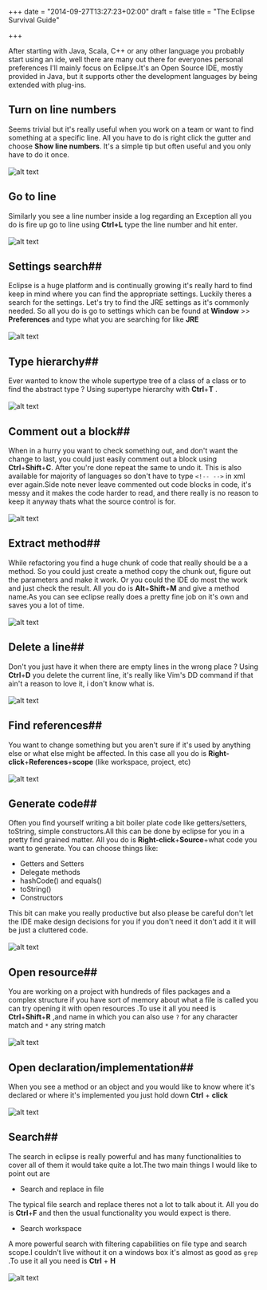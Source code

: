 +++
date = "2014-09-27T13:27:23+02:00"
draft = false
title = "The Eclipse Survival Guide"

+++
 

After starting with Java, Scala, C++ or any other language you probably start using an ide, well there are many out there for everyones personal preferences I'll mainly focus on Eclipse.It's an Open Source IDE, mostly provided in Java, but it supports other the development languages by being extended with plug-ins.

## Turn on line numbers 

Seems trivial but it's really useful when you work on a team or want to find something at a specific line. All you have to do is right click the gutter and choose **Show line numbers**. It's a simple tip but often useful and you only have to do it once.
<br/><br/>
![alt text](/images/lineNum.gif "Show line numbers")


## Go to line 

Similarly you see a line number inside a log regarding an Exception all you do is fire up go to line using **Ctrl+L** type the line number and hit enter.
<br/><br/>
![alt text](/images/gotoLine.gif "Go to line")

## Settings search##

Eclipse is a huge platform and is continually growing it's really hard to find keep in mind where you can find the appropriate settings. Luckily theres a search for the settings.
Let's try to find the JRE settings as it's commonly needed. So all you do is go to settings which can be found at **Window** >> **Preferences** and type what you are searching for like **JRE**
<br/><br/>
![alt text](/images/settingsSearch.gif "Settings")

## Type hierarchy##
Ever wanted to know the whole supertype tree of a class of a class or to find the abstract type ? Using supertype hierarchy with **Ctrl**+**T** .
<br/><br/>
![alt text](/images/supertype.gif "Supertype")

## Comment out a block##
When in a hurry you want to check something out, and don't want the change to last, you could just easily comment out a block using **Ctrl**+**Shift**+**C**.
After you're done repeat the same to undo it. This is also available for majority of languages so don't have to type `<!-- -->` in xml ever again.Side note never leave commented out code blocks in code, it's messy and it makes the code harder to read, and there really is no reason to keep it anyway thats what the source control is for.
<br/><br/>
![alt text](/images/comment.gif "Comment")

## Extract method##
While refactoring you find a huge chunk of code that really should be a a method. So you could just create a method copy the chunk out, figure out the parameters and make it work. Or you could the IDE do most the work and just check the result. All you do is **Alt**+**Shift**+**M** and give a method name.As you can see eclipse really does a pretty fine job on it's own and saves you a lot of time.
<br/><br/>
![alt text](/images/extract.gif "Extract method")

## Delete a line##
Don't you just have it when there are empty lines in the wrong place ? Using **Ctrl**+**D** you delete the current line, it's really like Vim's DD command if that ain't a reason to love it, i don't know what is.
<br/><br/>
![alt text](/images/delete.gif "Delete a line")

## Find references##
You want to change something but you aren't sure if it's used by anything else or what else might be affected. In this case all you do is **Right-click**+**References**+**scope** (like workspace, project, etc) 
<br/><br/>
![alt text](/images/refferences.gif "References")

## Generate code##
Often you find yourself writing a bit boiler plate code like getters/setters, toString, simple constructors.All this can be done by eclipse for you in a pretty find grained matter. All you do is **Right-click**+**Source**+what code you want to generate.
You can choose things like:

* Getters and Setters
* Delegate methods
* hashCode() and equals()
* toString()
* Constructors

This bit can make you really productive but also please be careful don't let the IDE make design decisions for you if you don't need it don't add it it will be just a cluttered code.
<br/><br/>
![alt text](/images/generate.gif "Generate")


## Open resource##
You are working on a project with hundreds of files packages and a complex structure if you have sort of memory about what a file is called you can try opening it with open resources .To use it all you need is **Ctrl**+**Shift**+**R** ,and name in which you can also use `?` for any character match and `*` any string match
<br/><br/>
![alt text](/images/openRes.gif "Open resources")

## Open declaration/implementation##
When you see a method or an object and you would like to know where it's declared or where it's implemented you just hold down **Ctrl** + **click** 
<br/><br/>
![alt text](/images/openDec.gif "Open declaration/implementation")

## Search##
The search in eclipse is really powerful and has many functionalities to cover all of them it would take quite a lot.The two main things I would like to point out are 

* Search and replace in file 

The typical file search and replace theres not a lot to talk about it. All you do is **Ctrl**+**F** and then the usual functionality you would expect is there.

* Search workspace

A more powerful search with filtering capabilities on file type and search scope.I couldn't live without it on a windows box it's almost as good as `grep` .To use it all you need is **Ctrl** + **H** 
<br/><br/>
![alt text](/images/searchH.gif "Search")
